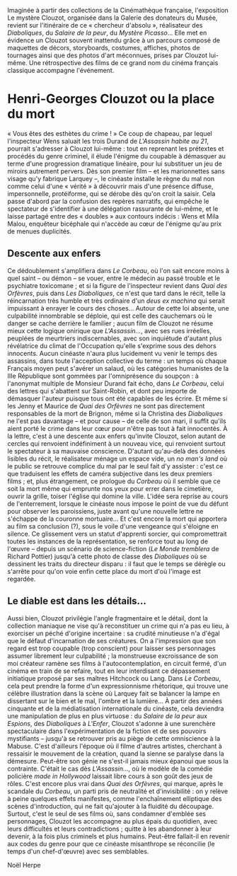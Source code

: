 Imaginée à partir des collections de la Cinémathèque française, l'exposition Le mystère Clouzot, organisée dans la Galerie des donateurs du Musée, revient sur l'itinéraire de ce «&nbsp;chercheur d'absolu&nbsp;», réalisateur des *Diaboliques*, du *Salaire de la peur*, du *Mystère Picasso*... Elle met en évidence un Clouzot souvent inattendu grâce à un parcours composé de maquettes de décors, storyboards, costumes, affiches, photos de tournages ainsi que des photos d'art méconnues, prises par Clouzot lui-même. Une rétrospective des films de ce grand nom du cinéma français classique accompagne l'événement.

# Henri-Georges Clouzot ou la place du mort

«&nbsp;Vous êtes des esthètes du crime&nbsp;!&nbsp;» Ce coup de chapeau, par lequel l'inspecteur Wens saluait les trois Durand de *L'Assassin habite au 21*, pourrait s'adresser à Clouzot lui-même&nbsp;: tout en reprenant les prétextes et procédés du genre criminel, il élude l'énigme du coupable à démasquer au terme d'une progression dramatique linéaire, pour lui substituer un jeu de miroirs autrement pervers. Dès son premier film&nbsp;–&nbsp;et les marionnettes sans visage qu'y fabrique Larquey&nbsp;–, le cinéaste installe le règne du mal non comme celui d'une «&nbsp;vérité&nbsp;» à découvrir mais d'une présence diffuse, impersonnelle, protéiforme, qui se dérobe dès qu'on croit la saisir. Cela passe d'abord par la confusion des repères narratifs, qui empêche le spectateur de s'identifier à une délégation rassurante de lui-même, et le laisse partagé entre des «&nbsp;doubles&nbsp;» aux contours indécis&nbsp;: Wens et Mila Malou, enquêteur bicéphale qui n'accède au cœur de l'énigme qu'au prix de menues duplicités.

## Descente aux enfers

Ce dédoublement s'amplifiera dans *Le Corbeau*, où l'on sait encore moins à quel saint&nbsp;–&nbsp;ou démon&nbsp;–&nbsp;se vouer, entre le médecin au passé trouble et le psychiatre toxicomane&nbsp;; et si la figure de l'inspecteur revient dans *Quai des Orfèvres*, puis dans *Les Diaboliques*, ce n'est que tard dans le récit, telle la réincarnation très humble et très ordinaire d'un *deus ex machina* qui serait impuissant à enrayer le cours des choses... Autour de cette loi absente, une culpabilité innombrable se déploie, qui est celle des cauchemars où le danger se cache derrière le familier&nbsp;; aucun film de Clouzot ne résume mieux cette logique onirique que *L'Assassin...*, avec ses rues irréelles, peuplées de meurtriers indiscernables, avec son inquiétude d'autant plus révélatrice du climat de l'Occupation qu'elle s'exprime sous des dehors innocents. Aucun cinéaste n'aura plus lucidement vu venir le temps des assassins, dans toute l'acception collective du terme&nbsp;: un temps où chaque Français moyen peut s'avérer un salaud, où les catégories humanistes de la IIIe République sont gommées par l'omniprésence du soupçon&nbsp;: à l'anonymat multiple de Monsieur Durand fait écho, dans *Le Corbeau*, celui des lettres qui s'abattent sur Saint-Robin, et dont peu importe de démasquer l'auteur puisque tous ont été capables de les écrire. Et même si les Jenny et Maurice de *Quai des Orfèvres* ne sont pas directement responsables de la mort de Brignon, même si la Christina des *Diaboliques* ne l'est pas davantage&nbsp;–&nbsp;et pour cause&nbsp;–&nbsp;de celle de son mari, il suffit qu'ils aient porté le crime dans leur cœur pour n'être pas tout à fait innocentés. À la lettre, c'est à une descente aux enfers qu'invite Clouzot, selon autant de cercles qui renvoient indéfiniment à un nouveau vice, qui renvoient surtout le spectateur à sa mauvaise conscience. D'autant qu'au-delà des données lisibles du récit, le réalisateur ménage un espace vide, un *no man's land* où le public se retrouve complice du mal par le seul fait d'y assister&nbsp;: c'est ce que traduisent les effets de caméra subjective dans les deux premiers films&nbsp;; et, plus étrangement, ce prologue du *Corbeau* où il semble que ce soit la mort même qui emprunte nos yeux pour errer dans le cimetière, ouvrir la grille, toiser l'église qui domine la ville. L'idée sera reprise au cours de l'enterrement, lorsque le cinéaste nous impose le point de vue du défunt pour observer les paroissiens, juste avant qu'une nouvelle lettre ne s'échappe de la couronne mortuaire... Et c'est encore la mort qui apportera au film sa conclusion (?), sous le voile d'une vengeance qui s'éloigne en silence. Ce glissement vers un statut d'apprenti sorcier, qui compromettrait toutes les instances de la représentation, se renforce tout au long de l'œuvre&nbsp;–&nbsp;depuis un scénario de science-fiction (*Le Monde tremblera* de Richard Pottier) jusqu'à cette photo de classe des *Diaboliques* où se dessinent les traits du directeur disparu&nbsp;: il faut que le temps se dérègle ou s'arrête pour qu'on voie enfin cette place du mort d'où l'image est regardée.

## Le diable est dans les détails...

Aussi bien, Clouzot privilégie l'angle fragmentaire et le détail, dont la collection maniaque ne vise qu'à reconstituer un crime qui n'a pas eu lieu, à exorciser un péché d'origine incertaine&nbsp;: sa crudité minutieuse n'a d'égal que le défaut d'incarnation de ses créatures. On a l'impression que son regard est trop coupable (trop conscient) pour laisser ses personnages assumer librement leur culpabilité&nbsp;; la monstrueuse excroissance de son moi créateur ramène ses films à l'autocontemplation, en circuit fermé, d'un cinéma en train de se refaire, tout en leur interdisant ce dépassement initiatique proposé par ses maîtres Hitchcock ou Lang. Dans *Le Corbeau*, cela peut prendre la forme d'un expressionnisme rhétorique, qui trouve une célèbre illustration dans la scène où Larquey fait se balancer la lampe en dissertant sur le bien et le mal, l'ombre et la lumière... À partir des années cinquante et de la médiatisation internationale du cinéaste, cela deviendra une manipulation de plus en plus virtuose&nbsp;: du *Salaire de la peur* aux *Espions*, des *Diaboliques* à *L'Enfer*, Clouzot s'adonne à une surenchère spectaculaire dans l'expérimentation de la fiction et de ses pouvoirs mystifiants&nbsp;–&nbsp;jusqu'à se retrouver pris au piège de cette omniscience à la Mabuse. C'est d'ailleurs l'époque où il filme d'autres artistes, cherchant à ressaisir le mouvement de la création, quand la sienne se paralyse dans la démesure. Peut-être son génie ne s'est-il jamais mieux épanoui que sous la contrainte. C'était le cas dès *L'Assassin...*, où le modèle de la comédie policière *made in Hollywood* laissait libre cours à son goût des jeux de rôles. C'est encore plus vrai dans *Quai des Orfèvres*, qui marque, après le scandale du *Corbeau*, un parti pris de neutralité et d'invisibilité&nbsp;: on y relève à peine quelques effets manifestes, comme l'enchaînement elliptique des scènes d'introduction, qui ne fait qu'ajouter à la fluidité du découpage. Surtout, c'est le seul de ses films où, sans condamner d'emblée ses personnages, Clouzot les accompagne au plus épais du quotidien, avec leurs difficultés et leurs contradictions&nbsp;; quitte à les abandonner à leur devenir, à la fois plus criminels et plus humains. Peut-être fallait-il en revenir aux codes du genre pour que ce cinéaste misanthrope se réconcilie (le temps d'un chef-d'œuvre) avec ses semblables.

Noël Herpe